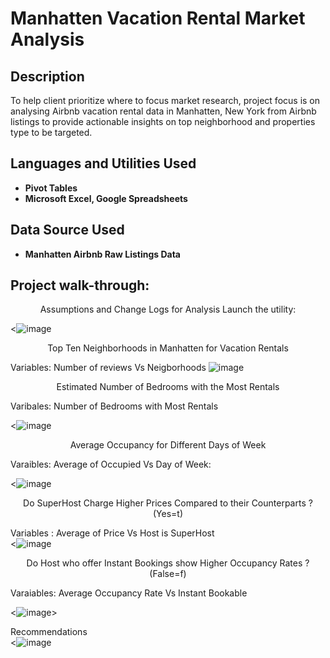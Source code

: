 <h1>Manhatten Vacation Rental Market Analysis</h1>

<h2>Description</h2>
To help client prioritize where to focus market research, project focus is on analysing Airbnb vacation rental data in Manhatten, New York from Airbnb listings to provide actionable insights on top neighborhood and properties type to be targeted.
<br />


<h2>Languages and Utilities Used</h2>

- <b>Pivot Tables</b> 
- <b>Microsoft Excel, Google Spreadsheets</b>

<h2>Data Source Used </h2>

- <b>Manhatten Airbnb Raw Listings Data</b>

<h2>Project walk-through:</h2>

<p align="center"> Assumptions and Change Logs for Analysis
Launch the utility: <br/>

  <![image](https://github.com/user-attachments/assets/01f619f5-16d9-4757-9e46-1af0368bd707)

<p align="center"> Top Ten Neighborhoods in Manhatten for Vacation Rentals


Variables: Number of reviews Vs Neigborhoods 
![image](https://github.com/user-attachments/assets/86dacd69-0a2c-4a9c-98b4-618c3f571d2e)

<p align="center"> Estimated Number of Bedrooms with the Most Rentals

Varibales: Number of Bedrooms with Most Rentals

<![image](https://github.com/user-attachments/assets/2dc64294-3baa-4d20-b29f-8237f6f93459)
>

<p align="center"> Average Occupancy for Different Days of Week

  Varaibles: Average of Occupied Vs Day of Week:  <br/>

<![image](https://github.com/user-attachments/assets/60fca3b3-94aa-4ee0-a04e-661c2915a4dc)

<p align="center"> Do SuperHost Charge Higher Prices Compared to their Counterparts ? (Yes=t)

Variables : Average of Price Vs Host is SuperHost <br/>
<![image](https://github.com/user-attachments/assets/8bfe5f2e-db94-494b-9898-bdc12fcfb17c)
>

<p align="center"> Do Host who offer Instant Bookings show Higher Occupancy Rates ? (False=f)

Varaiables: Average Occupancy Rate Vs Instant Bookable  

<![image](https://github.com/user-attachments/assets/54a87344-2ebe-472f-8e6b-2a301839eed1)>

Recommendations  <br/>
<![image](https://github.com/user-attachments/assets/a1f60f93-7797-4c9c-b3dd-01bb3f8e1482)
>
</p>

<!--
 ```diff
- text in red
+ text in green
! text in orange
# text in gray
@@ text in purple (and bold)@@
```
--!>

